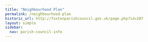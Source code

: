```yaml
---
title: "Neighbourhood Plan"
permalink: /neighbourhood-plan
historic_url: http://foxtonparishcouncil.gov.uk/page.php?id=287
layout: simple
sidebar:
  nav: parish-council-info
---
```


